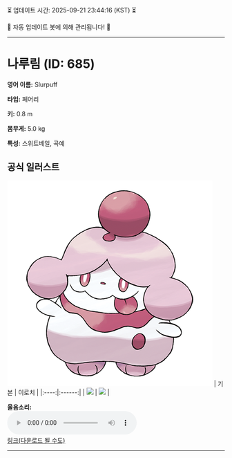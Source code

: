 
⏳ 업데이트 시간: 2025-09-21 23:44:16 (KST) ⏳

🤖 자동 업데이트 봇에 의해 관리됩니다! 🤖

---

# 나루림 (ID: 685)
**영어 이름:** Slurpuff

**타입:** 페어리

**키:** 0.8 m

**몸무게:** 5.0 kg

**특성:** 스위트베일, 곡예

## 공식 일러스트
![](https://raw.githubusercontent.com/PokeAPI/sprites/master/sprites/pokemon/other/official-artwork/685.png)
| 기본 | 이로치 |
|:----:|:------:|
| <img src="http://play.pokemonshowdown.com/sprites/ani/slurpuff.gif" width="200"> | <img src="http://play.pokemonshowdown.com/sprites/ani-shiny/slurpuff.gif" width="200"> |

**울음소리:**<br><audio controls src="https://raw.githubusercontent.com/PokeAPI/cries/main/cries/pokemon/latest/685.ogg"></audio><br> [링크(다운로드 될 수도)](https://raw.githubusercontent.com/PokeAPI/cries/main/cries/pokemon/latest/685.ogg)


---
